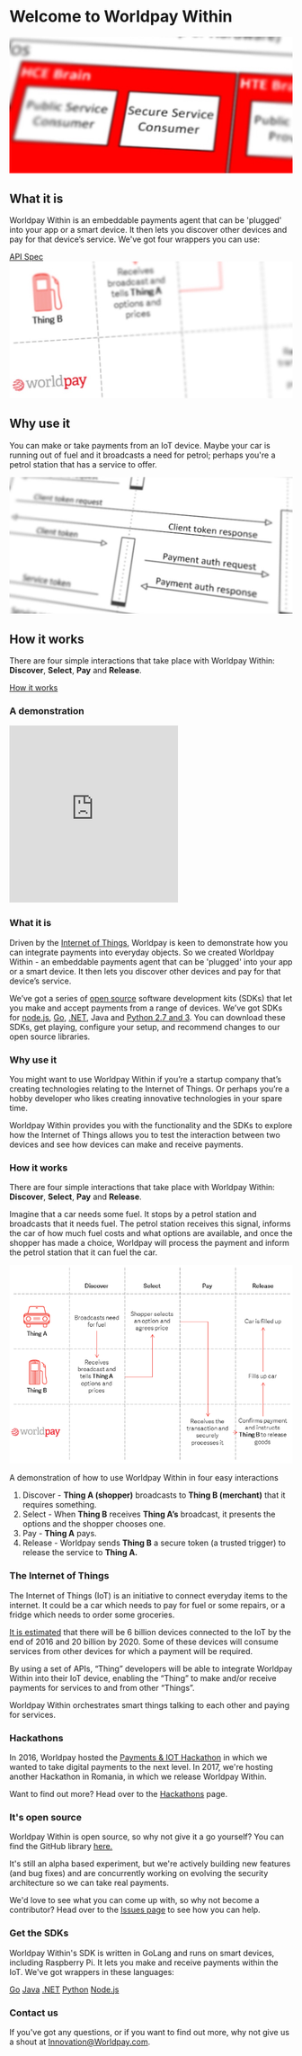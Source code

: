 # Welcome to Worldpay Within

<div class="explainer left">
  <div>
    <img src="images/the-flows/what-is-it.png" />
  </div>
  <div class="txt">
    <h2>What it is</h2>
    <p>Worldpay Within is an embeddable payments agent that can be 'plugged' into your app or a smart device. It then lets you discover other devices and pay for that device’s service. We've got four wrappers you can use: </p>
    <a class="md-button" href="api-spec.md">API Spec</a>
  </div>
</div>

<div class="explainer right">
  <div>
     <img src="images/the-flows/why-use-it.png" />
  </div>
  <div class="txt">
    <h2>Why use it</h2>
    <p>You can make or take payments from an IoT device. Maybe your car is running out of fuel and it broadcasts a need for petrol; perhaps you're a petrol station that has a service to offer.</p>
  </div>
</div>

<div class="explainer left">
  <div>
    <img src="images/the-flows/how-it-works.png" />
  </div>
  <div class="txt">
    <h2>How it works</h2>
    <p>There are four simple interactions that take place with Worldpay Within: <strong>Discover</strong>, <strong>Select</strong>, <strong>Pay</strong> and <strong>Release</strong>.</p>
    <a class="md-button" href="how-it-works.md">How it works</a>
  </div>
</div>

<!--<div class="explainer center">
  <div class="txt">
    <h2>It's open source </h2>
    <p>  </p>
  </div>
  <div>
    <iframe class="video" src="https://www.youtube.com/embed/QSIPNhOiMoE?controls=1&fs=0&rel=0&showinfo=0" frameborder="0" allowfullscreen></iframe>
  </div>
</div>

<div class="download">
  <h2>API docs</h2>
  <a class="md-button" href="https://github.com/WPTechInnovation/worldpay-within-sdk/tree/master/wrappers/java">Java</a>
  <a class="md-button" href="dotnet.html">.NET</a>
  <a class="md-button" href="getting-started-with-go.html">Go</a>
  <a class="md-button" href="nodejs.html">Node.js</a>
  <a class="md-button" href="python27.html">Python (2.7)</a>
</div>-->

### A demonstration

<iframe class="video" height="315" src="https://www.youtube.com/embed/94fm-DYtLb8?controls=1&fs=0&rel=0&showinfo=0" frameborder="0" allowfullscreen></iframe>

### What it is

Driven by the [Internet of Things](#iot), Worldpay is keen to demonstrate how you can integrate payments into everyday objects. So we created Worldpay Within - an embeddable payments agent that can be 'plugged' into your app or a smart device. It then lets you discover other devices and pay for that device’s service.

We’ve got a series of [open source](#open-source) software development kits (SDKs) that let you make and accept payments from a range of devices. We’ve got SDKs for [node.js](nodejs.html), [Go](getting-started-with-go.html), [.NET](dotnet.html), Java and [Python 2.7 and 3](python27.html). You can download these SDKs, get playing, configure your setup, and recommend changes to our open source libraries.

### Why use it

You might want to use Worldpay Within if you’re a startup company that’s creating technologies relating to the Internet of Things. Or perhaps you’re a hobby developer who likes creating innovative technologies in your spare time.

Worldpay Within provides you with the functionality and the SDKs to explore how the Internet of Things allows you to test the interaction between two devices and see how devices can make and receive payments.

### How it works

There are four simple interactions that take place with Worldpay Within: **Discover**, **Select**, **Pay** and **Release**.

Imagine that a car needs some fuel. It stops by a petrol station and broadcasts that it needs fuel. The petrol station receives this signal, informs the car of how much fuel costs and what options are available, and once the shopper has made a choice, Worldpay will process the payment and inform the petrol station that it can fuel the car.

![A flow of how you could use Worldpay Within](images/the-flows/car-fuel-flow.png)
<figcaption>A demonstration of how to use Worldpay Within in four easy interactions</figcaption>

1.  Discover - **Thing A (shopper)** broadcasts to **Thing B (merchant)** that it requires something.
2.  Select - When **Thing B** receives **Thing A’s** broadcast, it presents the options and the shopper chooses one.
3.  Pay - **Thing A** pays.
4.  Release - Worldpay sends **Thing B** a secure token (a trusted trigger) to release the service to **Thing A.**


### The Internet of Things

The Internet of Things (IoT) is an initiative to connect everyday items to the internet. It could be a car which needs to pay for fuel or some repairs, or a fridge which needs to order some groceries.

[It is estimated](http://www.gartner.com/newsroom/id/3165317) that there will be 6 billion devices connected to the IoT by the end of 2016 and 20 billion by 2020\. Some of these devices will consume services from other devices for which a payment will be required.

By using a set of APIs, “Thing” developers will be able to integrate Worldpay Within into their IoT device, enabling the “Thing” to make and/or receive payments for services to and from other “Things”.

Worldpay Within orchestrates smart things talking to each other and paying for services.

### Hackathons

In 2016, Worldpay hosted the [Payments & IOT Hackathon](http://worldpay-hackathon.bemyapp.com) in which we wanted to take digital payments to the next level. In 2017, we're hosting another Hackathon in Romania, in which we release Worldpay Within.

Want to find out more? Head over to the [Hackathons](hackathons.html) page.

### It's open source

Worldpay Within is open source, so why not give it a go yourself? You can find the GitHub library [here.](https://github.com/WPTechInnovation/worldpay-within-sdk/issues)

It's still an alpha based experiment, but we're actively building new features (and bug fixes) and are concurrently working on evolving the security architecture so we can take real payments.

We'd love to see what you can come up with, so why not become a contributor? Head over to the [Issues page](https://github.com/WPTechInnovation/worldpay-within-sdk/issues) to see how you can help. 

### Get the SDKs

Worldpay Within's SDK is written in GoLang and runs on smart devices, including Raspberry Pi. It lets you make and receive payments within the IoT. We've got wrappers in these languages:

<div class="download">
  <a class="md-button" href="getting-started-with-go.html">Go</a>
  <a class="md-button" href="#java">Java</a>
  <a class="md-button" href="dotnet.html">.NET</a>
  <a class="md-button" href="python27.html">Python</a>
  <a class="md-button" href="nodejs.html">Node.js</a>
</div>

### Contact us

If you've got any questions, or if you want to find out more, why not give us a shout at [Innovation@Worldpay.com](mailto:innovation@worldpay.com).
